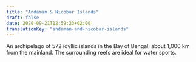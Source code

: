 ```yaml
---
title: "Andaman & Nicobar Islands"
draft: false
date: 2020-09-21T12:59:23+02:00
translationKey: "andaman-and-nicobar-islands"
---
```

An archipelago of 572 idyllic islands in the Bay of Bengal, about 1,000 km from the mainland. The surrounding reefs are ideal for water sports.